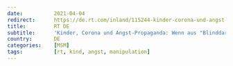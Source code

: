 ```yaml
---
date:          2021-04-04
redirect:      https://de.rt.com/inland/115244-kinder-corona-und-angst-propaganda/
title:         RT DE
subtitle:      'Kinder, Corona und Angst-Propaganda: Wenn aus "Blinddarm" und Co. schwerkranke COVID-Babys werden'
country:       DE
categories:    [MSM]
tags:          [rt, kind, angst, manipulation]
---
```

